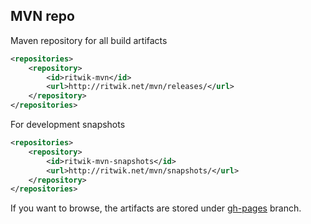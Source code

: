 ## MVN repo ##

Maven repository for all build artifacts

```xml
<repositories>
    <repository>
        <id>ritwik-mvn</id>
        <url>http://ritwik.net/mvn/releases/</url>
    </repository>
</repositories>
```


For development snapshots
```xml
<repositories>
    <repository>
        <id>ritwik-mvn-snapshots</id>
        <url>http://ritwik.net/mvn/snapshots/</url>
    </repository>
</repositories>
```


If you want to browse, the artifacts are stored under [gh-pages](https://github.com/RitwikSaikia/mvn/tree/gh-pages) branch.
